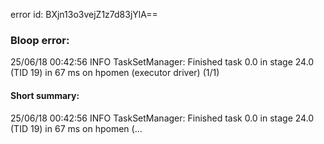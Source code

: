 error id: BXjn13o3vejZ1z7d83jYlA==
### Bloop error:

25/06/18 00:42:56 INFO TaskSetManager: Finished task 0.0 in stage 24.0 (TID 19) in 67 ms on hpomen (executor driver) (1/1)
#### Short summary: 

25/06/18 00:42:56 INFO TaskSetManager: Finished task 0.0 in stage 24.0 (TID 19) in 67 ms on hpomen (...